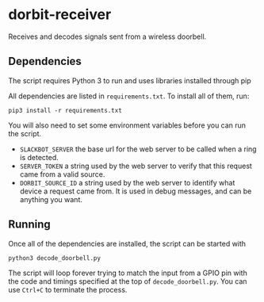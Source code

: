 # dorbit-receiver
Receives and decodes signals sent from a wireless doorbell. 

## Dependencies
The script requires Python 3 to run and uses libraries installed through pip

All dependencies are listed in `requirements.txt`. To install all of them, run:

`pip3 install -r requirements.txt`

You will also need to set some environment variables before you can run the script. 
- `SLACKBOT_SERVER` the base url for the web server to be called when a ring is detected.
- `SERVER_TOKEN` a string used by the web server to verify that this request came from a valid source.
- `DORBIT_SOURCE_ID` a string used by the web server to identify what device a request came from. It is used in debug messages, and can be anything you want.

## Running 

Once all of the dependencies are installed, the script can be started with

`python3 decode_doorbell.py`

The script will loop forever trying to match the input from a GPIO pin with the code and timings specified at the top of `decode_doorbell.py`. You can use `Ctrl+C` to terminate the process.
